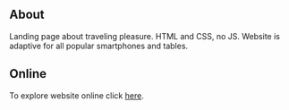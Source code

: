 ## About

Landing page about traveling pleasure.
HTML and CSS, no JS.
Website is adaptive for all popular smartphones and tables.

## Online

To explore website online click [here](https://mntn-landing.surge.sh/).

